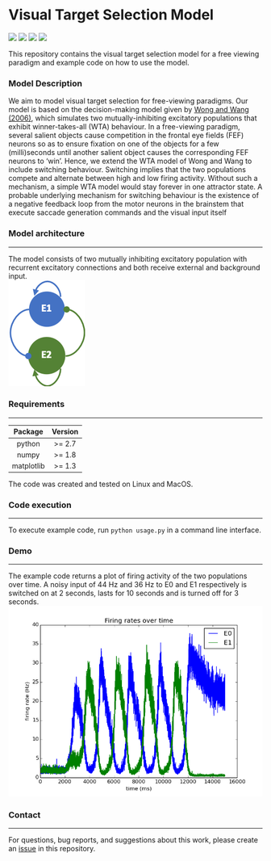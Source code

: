 # Visual Target Selection Model

![](https://img.shields.io/github/license/ccnmaastricht/ganglion_density_sampling)
![](https://img.shields.io/github/issues/ccnmaastricht/target_selection)
![](https://img.shields.io/github/forks/ccnmaastricht/target_selection)
![](https://img.shields.io/github/stars/ccnmaastricht/target_selection)


This repository contains the visual target selection model for a free viewing paradigm and example code on how to use the model.

### Model Description
We aim to model visual target selection for free-viewing paradigms. Our model is based on the decision-making model given by [Wong and Wang (2006)](http://www.jneurosci.org/cgi/doi/10.1523/JNEUROSCI.3733-05.2006), which simulates two mutually-inhibiting excitatory populations that exhibit winner-takes-all (WTA) behaviour.  In a free-viewing paradigm, several salient objects cause competition in the frontal eye fields (FEF) neurons so as to ensure fixation on one of the objects for a few (milli)seconds until another salient object causes the corresponding FEF neurons to ‘win’. Hence, we extend the WTA model of Wong and Wang to include switching behaviour. Switching implies that the two populations compete and alternate between high and low firing activity. Without such a mechanism, a simple WTA model would stay forever in one attractor state. A probable underlying mechanism for switching behaviour is the existence of a negative feedback loop from the motor neurons in the brainstem that execute saccade generation commands and the visual input itself  

### Model architecture
---
The model consists of two mutually inhibiting excitatory population with recurrent excitatory connections and both receive external and background input.  
![](images/arch.png)

### Requirements
---
| Package       | Version       |
|:-------------:|:-------------:|
| python        | >= 2.7        |
| numpy         | >= 1.8        |
| matplotlib    | >= 1.3        |

The code was created and tested on Linux and MacOS.

### Code execution
---
To execute example code, run `python usage.py` in a command line interface.

### Demo
---
The example code returns a plot of firing activity of the two populations over time. A noisy input of 44 Hz and 36 Hz to E0 and E1 respectively is switched on at 2 seconds, lasts for 10 seconds and is turned off for 3 seconds.
![](images/demo.png)

### Contact
---
For questions, bug reports, and suggestions about this work, please create an [issue](https://github.com/ccnmaastricht/target_selection/issues) in this repository.
